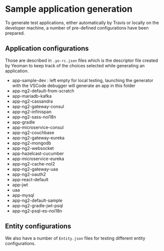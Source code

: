 # Sample application generation

To generate test applications, either automatically by Travis or locally on the developer machine, a number of pre-defined configurations have been prepared.

## Application configurations

Those are described in `.yo-rc.json` files which is the descriptor file created by Yeoman to keep track of the choices selected while generating an application.

-   app-sample-dev : left empty for local testing, launching the generator with the VSCode debugger will generate an app in this folder
-   app-ng2-default-from-scratch
-   app-mariadb-kafka
-   app-ng2-cassandra
-   app-ng2-gateway-consul
-   app-ng2-infinispan
-   app-ng2-sass-noi18n
-   app-gradle
-   app-microservice-consul
-   app-ng2-couchbase
-   app-ng2-gateway-eureka
-   app-ng2-mongodb
-   app-ng2-websocket
-   app-hazelcast-cucumber
-   app-microservice-eureka
-   app-ng2-cache-nol2
-   app-ng2-gateway-uaa
-   app-ng2-oauth2
-   app-react-default
-   app-jwt
-   uaa
-   app-mysql
-   app-ng2-default-sample
-   app-ng2-gradle-jwt-psql
-   app-ng2-psql-es-noi18n

## Entity configurations

We also have a number of `Entity.json` files for testing different entity configurations.
